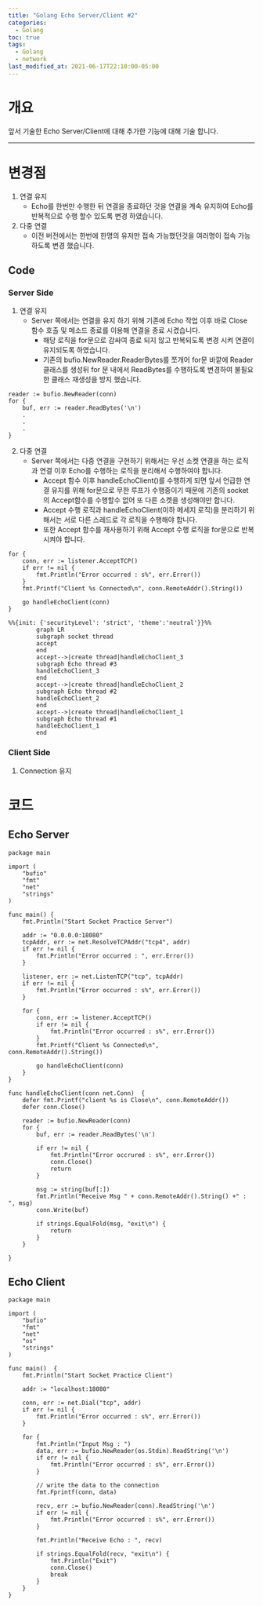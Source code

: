 ```yaml
---
title: "Golang Echo Server/Client #2"
categories:
  - Golang
toc: true
tags:
  - Golang
  - network
last_modified_at: 2021-06-17T22:10:00-05:00
---
```


# 개요
앞서 기술한 Echo Server/Client에 대해 추가한 기능에 대해 기술 합니다.

---
# 변경점
1. 연결 유지
	- Echo를 한번만 수행한 뒤 연결을 종료하던 것을 연결을 계속 유지하여 Echo를 반복적으로 수행 할수 있도록 변경 하였습니다.
2. 다중 연결
	- 이전 버전에서는 한번에 한명의 유저만 접속 가능했던것을 여러명이 접속 가능하도록 변경 했습니다.
## Code
### Server Side
1. 연결 유지
	- Server 쪽에서는 연결을 유지 하기 위해 기존에 Echo 작업 이후 바로 Close 함수 호출 및 메소드 종료를 이용해 연결을 종료 시켰습니다.
		- 해당 로직을 for문으로 감싸여 종료 되지 않고 반복되도록 변경 시켜 연결이 유지되도록 하였습니다.
		- 기존의 bufio.NewReader.ReaderBytes를 쪼개어 for문 바깥에 Reader 클래스를 생성뒤 for 문 내에서 ReadBytes를 수행하도록 변경하여 불필요한 클래스 재생성을 방지 했습니다.
```golang
reader := bufio.NewReader(conn)
for {
	buf, err := reader.ReadBytes('\n')
	.
	.
	.
}
```
2. 다중 연결
	- Server 쪽에서는 다중 연결을 구현하기 위해서는 우선 소켓 연결을 하는 로직과 연결 이후 Echo를 수행하는 로직을 분리해서 수행하여야 합니다. 
		- Accept 함수 이후 handleEchoClient()를 수행하게 되면 앞서 언급한 연결 유지를 위해 for문으로 무한 루프가 수행중이기 때문에 기존의 socket의 Accept함수를 수행할수 없어 또 다른 소켓을 생성해야만 합니다.
		- Accept 수행 로직과 handleEchoClient(이하 메세지 로직)을 분리하기 위해서는 서로 다른 스레드로 각 로직을 수행해야 합니다.
		- 또한 Accept 함수를 재사용하기 위해 Accept 수행 로직을 for문으로 반복 시켜야 합니다.

```golang
for {
	conn, err := listener.AcceptTCP()
	if err != nil {
		fmt.Println("Error occurred : s%", err.Error())
	}
	fmt.Printf("Client %s Connected\n", conn.RemoteAddr().String())

	go handleEchoClient(conn)
}
```

```mermaid
%%{init: {'securityLevel': 'strict', 'theme':'neutral'}}%%
		graph LR
		subgraph socket thread
		accept
		end
		accept-->|create thread|handleEchoClient_3
		subgraph Echo thread #3
		handleEchoClient_3
		end
		accept-->|create thread|handleEchoClient_2
		subgraph Echo thread #2
		handleEchoClient_2
		end
		accept-->|create thread|handleEchoClient_1
		subgraph Echo thread #1
		handleEchoClient_1
		end
```

### Client Side
1. Connection 유지

# 코드

## Echo Server

```golang
package main

import (
	"bufio"
	"fmt"
	"net"
	"strings"
)

func main() {
	fmt.Println("Start Socket Practice Server")

	addr := "0.0.0.0:18080"
	tcpAddr, err := net.ResolveTCPAddr("tcp4", addr)
	if err != nil {
		fmt.Println("Error occurred : ", err.Error())
	}

	listener, err := net.ListenTCP("tcp", tcpAddr)
	if err != nil {
		fmt.Println("Error occurred : s%", err.Error())
	}

	for {
		conn, err := listener.AcceptTCP()
		if err != nil {
			fmt.Println("Error occurred : s%", err.Error())
		}
		fmt.Printf("Client %s Connected\n", conn.RemoteAddr().String())

		go handleEchoClient(conn)
	}
}

func handleEchoClient(conn net.Conn)  {
	defer fmt.Printf("client %s is Close\n", conn.RemoteAddr())
	defer conn.Close()

	reader := bufio.NewReader(conn)
	for {
		buf, err := reader.ReadBytes('\n')

		if err != nil {
			fmt.Println("Error occrured : s%", err.Error())
			conn.Close()
			return
		}

		msg := string(buf[:])
		fmt.Println("Receive Msg " + conn.RemoteAddr().String() +" : ", msg)
		conn.Write(buf)

		if strings.EqualFold(msg, "exit\n") {
			return
		}
	}

}
```

## Echo Client

```golang
package main

import (
	"bufio"
	"fmt"
	"net"
	"os"
	"strings"
)

func main()  {
	fmt.Println("Start Socket Practice Client")

	addr := "localhost:18080"

	conn, err := net.Dial("tcp", addr)
	if err != nil {
		fmt.Println("Error occurred : s%", err.Error())
	}

	for {
		fmt.Println("Input Msg : ")
		data, err := bufio.NewReader(os.Stdin).ReadString('\n')
		if err != nil {
			fmt.Println("Error occurred : s%", err.Error())
		}

		// write the data to the connection
		fmt.Fprintf(conn, data)

		recv, err := bufio.NewReader(conn).ReadString('\n')
		if err != nil {
			fmt.Println("Error occurred : s%", err.Error())
		}

		fmt.Println("Receive Echo : ", recv)

		if strings.EqualFold(recv, "exit\n") {
			fmt.Println("Exit")
			conn.Close()
			break
		}
	}
}
```
